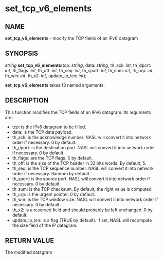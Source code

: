 # set_tcp_v6_elements

## NAME

**set_tcp_v6_elements** - modify the TCP fields of an IPv6 datagram

## SYNOPSIS

*string* **set_tcp_v6_elements**(tcp: *string*, data: *string*, th_ack: *int*, th_dport: *int*, th_flags: *int*, th_off: *int*, th_seq: *int*, th_sport: *int*, th_sum: *int*, th_urp: *int*, th_win: *int*, th_x2: *int*, update_ip_len: *int*);

**set_tcp_v6_elements** takes 13 named arguments.

## DESCRIPTION

This function modifies the TCP fields of an IPv6 datagram. Its arguments are:

- tcp: is the IPv6 datagram to be filled.
- data: is the TCP data payload.
- th_ack: is the acknowledge number. NASL will convert it into network order if necessary. 0 by default.
- th_dport: is the destination port. NASL will convert it into network order if necessary. 0 by default.
- th_flags: are the TCP flags. 0 by default.
- th_off: is the size of the TCP header in 32 bits words. By default, 5.
- th_seq: is the TCP sequence number. NASL will convert it into network order if necessary. Random by default.
- th_sport: is the source port. NASL will convert it into network order if necessary. 0 by default.
- th_sum: is the TCP checksum. By default, the right value is computed.
- th_urp: is the urgent pointer. 0 by default.
- th_win: is the TCP window size. NASL will convert it into network order if necessary. 0 by default.
- th_x2: is a reserved field and should probably be left unchanged. 0 by default.
- update_ip_len: is a flag (TRUE by default). If set, NASL will recompute the size field of the IP datagram.

## RETURN VALUE

The modified datagram
